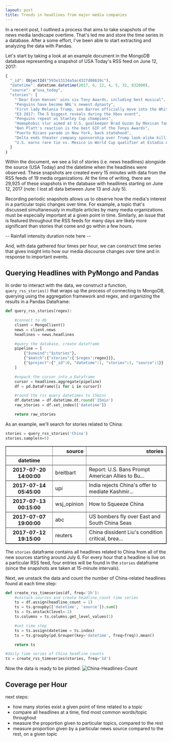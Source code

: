 ```yaml
---
layout: post
title: Trends in headlines from major media companies
---
```


In a recent post, I outlined a process that aims to take snapshots of the news media landscape overtime. That's led me  and store the time series in a database. After a some effort, I've been able to start extracting and analyzing the data with Pandas.


Let's start by taking a look at an example document in the MongoDB database representing a snapshot of USA Today's RSS feed on June 12, 2017:

```javascript
{
  "_id": ObjectId("593e13134a5ac4327d88619c"),
  "datetime": datetime.datetime(2017, 6, 12, 4, 5, 32, 832000),
  "source": u"usa_today",
  "stories": [
    "'Dear Evan Hansen' wins six Tony Awards, including best musical",
    "Penguins have become NHL's newest dynasty",
    "First lady Melania Trump, son Barron officially move into the White House",
    "E3 2017: The 5 biggest reveals during the Xbox event",
    "Penguins repeat as Stanley Cup champions",
    "Homophobic slur aimed at U.S. goalkeeper Brad Guzan by Mexican fans at World Cup qualifier",
    "Ben Platt's reaction is the best GIF of the Tonys Awards",
    "Puerto Ricans parade in New York, back statehood",
    "Delta ends theater company sponsorship over Trump look-alike killing scene",
    "U.S. earns rare tie vs. Mexico in World Cup qualifier at Estadio Azteca"
  ]
}
```

Within the document, we see a list of stories (i.e. news headlines) alongside the source (USA Today) and the datetime when the headlines were observed. These snapshots are created every 15 minutes with data from the RSS feeds of 19 media organizations. At the time of writing, there are 29,925 of these snapshots in the database with headlines starting on June 12, 2017 (note: I lost all data between June 13 and July 5).

Recording periodic snapshots allows us to observe how the media's interest in a particular topic changes over time. For example, a topic that's discussed simultaneously in multiple articles by many media organizations must be especially important at a given point in time. Similarly, an issue that is featured throughout the RSS feeds for many days are likely more significant than stories that come and go within a few hours.

-- Rainfall intensity duration note here --

And, with data gathered four times per hour, we can construct time series that gives insight into how our media discourse changes over time and in response to important events.


## Querying Headlines with PyMongo and Pandas
In order to interact with the data, we construct a function, `query_rss_stories()` that wraps up the process of connecting to MongoDB, querying using the aggregation framework and regex, and organizing the results in a Pandas Dataframe:

```python
def query_rss_stories(regex):

    #connect to db
    client = MongoClient()
    news = client.news
    headlines = news.headlines

    #query the database, create dataframe
    pipeline = [
        {"$unwind":"$stories"},
        {"$match":{"stories":{'$regex':regex}}},
        {"$project":{"_id":0, "datetime":1, "stories":1, "source":1}}
    ]

    #unpack the cursor into a Dataframe
    cursor = headlines.aggregate(pipeline)
    df = pd.DataFrame([i for i in cursor])

    #round the rss query datetimes to 15mins
    df.datetime = df.datetime.dt.round('15min')
    raw_stories = df.set_index(['datetime'])

    return raw_stories
```

As an example, we'll search for stories related to China:
```python
stories = query_rss_stories('China')
stories.sample(n=5)
```
<div>
<style>
    .dataframe thead tr:only-child th {
        text-align: right;
    }

    .dataframe thead th {
        text-align: left;
    }

    .dataframe tbody tr th {
        vertical-align: top;
    }
</style>
<table border="1" class="dataframe">
  <thead>
    <tr style="text-align: right;">
      <th></th>
      <th>source</th>
      <th>stories</th>
    </tr>
    <tr>
      <th>datetime</th>
      <th></th>
      <th></th>
    </tr>
  </thead>
  <tbody>
    <tr>
      <th>2017-07-20 14:00:00</th>
      <td>breitbart</td>
      <td>Report: U.S. Bans Prompt American Allies to Bu...</td>
    </tr>
    <tr>
      <th>2017-07-14 05:45:00</th>
      <td>upi</td>
      <td>India rejects China's offer to mediate Kashmir...</td>
    </tr>
    <tr>
      <th>2017-07-13 00:15:00</th>
      <td>wsj_opinion</td>
      <td>How to Squeeze China</td>
    </tr>
    <tr>
      <th>2017-07-07 19:00:00</th>
      <td>abc</td>
      <td>US bombers fly over East and South China Seas</td>
    </tr>
    <tr>
      <th>2017-07-12 19:15:00</th>
      <td>reuters</td>
      <td>China dissident Liu's condition critical, brea...</td>
    </tr>
  </tbody>
</table>
</div>

The `stories` dataframe contains all headlines related to China from all of the new sources starting around July 6. For every hour that a headline is live on a particular RSS feed, four entries will be found in the `stories` dataframe (since the snapshots are taken at 15-minute intervals).

Next, we unstack the data and count the number of China-related headlines found at each time step:

```python
def create_rss_timeseries(df, freq='1h'):
    #unstack sources and create headline_count time series
    ts = df.assign(headline_count = 1)
    ts = ts.groupby(['datetime', 'source']).sum()
    ts = ts.unstack(level=-1)
    ts.columns = ts.columns.get_level_values(1)

    #set time step
    ts = ts.assign(datetime = ts.index)
    ts = ts.groupby(pd.Grouper(key='datetime', freq=freq)).mean()

    return ts

#daily time series of China headline counts
ts = create_rss_timeseries(stories, freq='1d')
```

Now the data is ready to be plotted:
![China-Headlines-Count]({{site.url}}/assets/img/china-headlines-count.png)



## Coverage per Hour

next steps:
* how many stories exist a given point of time related to a topic
* compare all headlines at a time, find most common words/topic throughout
* measure the proportion given to particular topics, compared to the rest
* measure proportion given by a particular news source compared to the rest, on a given topic
